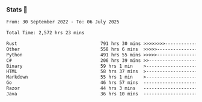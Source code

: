 ### Stats 👋
<!--START_SECTION:waka-->

```txt
From: 30 September 2022 - To: 06 July 2025

Total Time: 2,572 hrs 23 mins

Rust                               791 hrs 30 mins >>>>>>>>-----------------   30.77 %
Other                              558 hrs 6 mins  >>>>>--------------------   21.70 %
Python                             491 hrs 55 mins >>>>>--------------------   19.12 %
C#                                 206 hrs 39 mins >>-----------------------   08.03 %
Binary                             59 hrs 1 min    >------------------------   02.29 %
HTML                               58 hrs 37 mins  >------------------------   02.28 %
Markdown                           55 hrs 1 min    >------------------------   02.14 %
Go                                 46 hrs 57 mins  -------------------------   01.83 %
Razor                              44 hrs 3 mins   -------------------------   01.71 %
Java                               36 hrs 10 mins  -------------------------   01.41 %
```

<!--END_SECTION:waka-->

<!--
**buhaytza2005/buhaytza2005** is a ✨ _special_ ✨ repository because its `README.md` (this file) appears on your GitHub profile.

Here are some ideas to get you started:

- 🔭 I’m currently working on ...
- 🌱 I’m currently learning ...
- 👯 I’m looking to collaborate on ...
- 🤔 I’m looking for help with ...
- 💬 Ask me about ...
- 📫 How to reach me: ...
- 😄 Pronouns: ...
- ⚡ Fun fact: ...
-->


